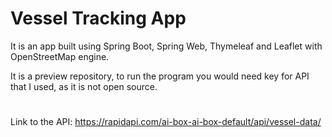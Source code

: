 # Vessel Tracking App

It is an app built using Spring Boot, Spring Web, Thymeleaf and Leaflet with OpenStreetMap engine.

It is a preview repository, to run the program you would need key for API that I used, as it is not open source.
#
Link to the API: https://rapidapi.com/ai-box-ai-box-default/api/vessel-data/
